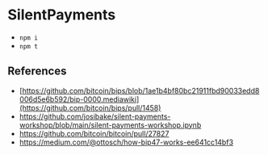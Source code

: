 # SilentPayments

* `npm i`
* `npm t`


## References

* [https://github.com/bitcoin/bips/blob/1ae1b4bf80bc21911fbd90033edd8006d5e6b592/bip-0000.mediawiki](https://github.com/bitcoin/bips/pull/1458)
* https://github.com/josibake/silent-payments-workshop/blob/main/silent-payments-workshop.ipynb
* https://github.com/bitcoin/bitcoin/pull/27827
* https://medium.com/@ottosch/how-bip47-works-ee641cc14bf3
